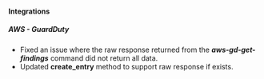 
#### Integrations
##### AWS - GuardDuty
- Fixed an issue where the raw response returned from the ***aws-gd-get-findings*** command did not return all data.
- Updated **create_entry** method to support raw response if exists.